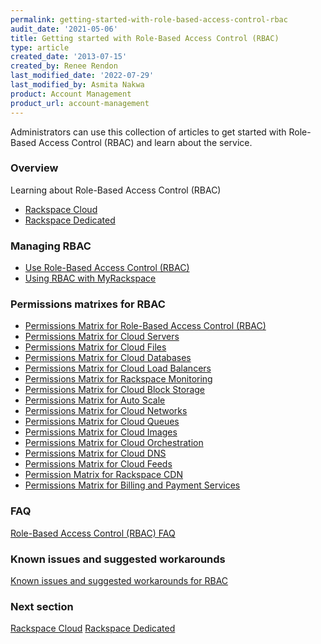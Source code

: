 ```yaml
---
permalink: getting-started-with-role-based-access-control-rbac
audit_date: '2021-05-06'
title: Getting started with Role-Based Access Control (RBAC)
type: article
created_date: '2013-07-15'
created_by: Renee Rendon
last_modified_date: '2022-07-29'
last_modified_by: Asmita Nakwa
product: Account Management
product_url: account-management
---
```


Administrators can use this collection of articles to get started with
Role-Based Access Control (RBAC) and learn about the service.

### Overview

Learning about Role-Based Access Control (RBAC)
- [Rackspace Cloud](/support/how-to/overview-role-based-access-control-rbac-cloud)
- [Rackspace Dedicated](/support/how-to/overview-role-based-access-control-rbac-Dedicated)

### Managing RBAC

-   [Use Role-Based Access Control (RBAC)](/support/how-to/use-role-based-access-control-rbac)
-   [Using RBAC with MyRackspace](/support/how-to/using-rbac-with-myrackspace)

### Permissions matrixes for RBAC

-   [Permissions Matrix for Role-Based Access Control (RBAC)](/support/how-to/permissions-matrix-for-role-based-access-control-rbac)
-   [Permissions Matrix for Cloud Servers](/support/how-to/permissions-matrix-for-next-generation-cloud-servers)
-   [Permissions Matrix for Cloud Files](/support/how-to/permissions-matrix-for-cloud-files)
-   [Permissions Matrix for Cloud Databases](/support/how-to/permissions-matrix-for-cloud-databases)
-   [Permissions Matrix for Cloud Load Balancers](/support/how-to/permissions-matrix-for-cloud-load-balancers)
-   [Permissions Matrix for Rackspace Monitoring](/support/how-to/permissions-matrix-for-rackspace-monitoring)
-   [Permissions Matrix for Cloud Block Storage](/support/how-to/permissions-matrix-for-cloud-block-storage)
-   [Permissions Matrix for Auto Scale](/support/how-to/permissions-matrix-for-auto-scale)
-   [Permissions Matrix for Cloud Networks](/support/how-to/permissions-matrix-for-cloud-networks)
-   [Permissions Matrix for Cloud Queues](/support/how-to/permissions-matrix-for-cloud-queues)
-   [Permissions Matrix for Cloud Images](/support/how-to/detailed-permissions-matrix-for-cloud-images)
-   [Permissions Matrix for Cloud Orchestration](/support/how-to/permissions-matrix-for-cloud-orchestration)
-   [Permissions Matrix for Cloud DNS](/support/how-to/detailed-permissions-matrix-for-dns)
-   [Permissions Matrix for Cloud Feeds](/support/how-to/detailed-permissions-matrix-for-cloud-feeds)
-   [Permission Matrix for Rackspace CDN](/support/how-to/permission-matrix-for-rackspace-cdn)
-   [Permissions Matrix for Billing and Payment Services](/support/how-to/detailed-permissions-matrix-for-billing-services)

### FAQ

[Role-Based Access Control (RBAC) FAQ](/support/how-to/faq-role-based-access-control-rbac)

### Known issues and suggested workarounds

[Known issues and suggested workarounds for RBAC](/support/how-to/known-issues-and-suggested-workarounds-role-based-access-control-rbac)

### Next section

[Rackspace Cloud](/support/how-to/overview-role-based-access-control-rbac-cloud)
[Rackspace Dedicated](/support/how-to/overview-role-based-access-control-rbac-dedicated)

